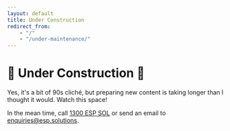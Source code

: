 ```yaml
---
layout: default
title: Under Construction
redirect_from:
    - "/"
    - "/under-maintenance/"
---
```


# &#128679; Under Construction &#128679;

Yes, it's a bit of 90s cliché, but preparing new content is taking longer than I thought it would. Watch this space!

In the mean time, call <a href="tel:1300377765">1300 ESP SOL</a> or send an email to <a href="mailto:enquiries@esp.solutions">enquiries@esp.solutions</a>.
